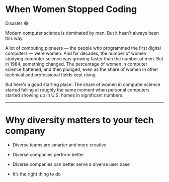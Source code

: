 # When Women Stopped Coding

Disaster  :joy:



Modern computer science is dominated by men. But it hasn't always been this way.

A lot of computing pioneers — the people who programmed the first digital computers — were women. And for decades, the number of women studying computer science was growing faster than the number of men. But in 1984, something changed. The percentage of women in computer science flattened, and then plunged, even as the share of women in other technical and professional fields kept rising.


But here's a good starting place: The share of women in computer science started falling at roughly the same moment when personal computers started showing up in U.S. homes in significant numbers.


-------------------------------------------------------

# Why diversity matters to your tech company


- Diverse teams are smarter and more creative 

- Diverse companies perform better

- Diverse companies can better serve a diverse user base 

- It’s the right thing to do 



